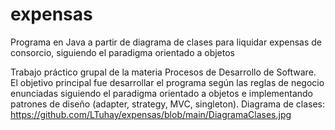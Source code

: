 # expensas
Programa en Java a partir de diagrama de clases para liquidar expensas de consorcio, siguiendo el paradigma orientado a objetos

Trabajo práctico grupal de la materia Procesos de Desarrollo de Software. 
El objetivo principal fue desarrollar el programa según las reglas de negocio enunciadas siguiendo el paradigma orientado a objetos e implementando patrones de diseño (adapter, strategy, MVC, singleton).
Diagrama de clases: https://github.com/LTuhay/expensas/blob/main/DiagramaClases.jpg
